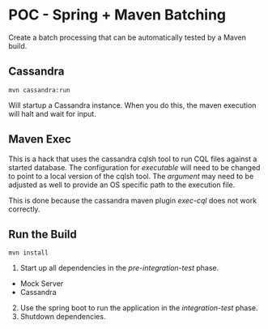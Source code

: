 # POC - Spring + Maven Batching #
Create a batch processing that can be automatically tested by a Maven build.

## Cassandra ##

`mvn cassandra:run`

Will startup a Cassandra instance.  When you do this, the maven execution 
will halt and wait for input.

## Maven Exec ##
This is a hack that uses the cassandra cqlsh tool to run CQL files against a 
started database.  The configuration for *executable* will need to be changed 
to point to a local version of the cqlsh tool.  The *argument* may need to 
be adjusted as well to provide an OS specific path to the execution file.

This is done because the cassandra maven plugin *exec-cql* does not work 
correctly.

## Run the Build ##

`mvn install`

1. Start up all dependencies in the *pre-integration-test* phase.
  * Mock Server
  * Cassandra
2. Use the spring boot to run the application in the *integration-test* phase.
3. Shutdown dependencies.
